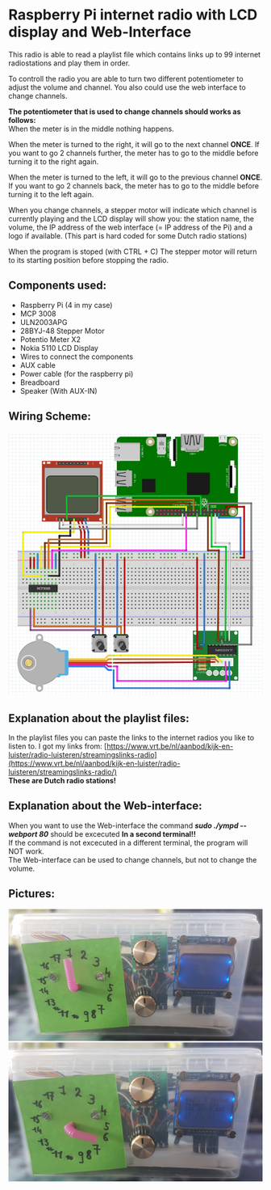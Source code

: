 # Raspberry Pi internet radio with LCD display and Web-Interface

This radio is able to read a playlist file which contains links up to 99 
internet radiostations and play them in order. 

To controll the radio you are able to turn two different potentiometer to adjust 
the volume and channel. You also could use the web interface to change channels. 
  
**The potentiometer that is used to change channels should works as follows:**  
When the meter is in the middle nothing happens.  
  
When the meter is turned to the right, it will go to the next channel **ONCE**. If you want to go 2 channels further, the meter has to go to the middle before turning it to the right again.
  
When the meter is turned to the left, it will go to the previous channel **ONCE**. If you want to go 2 channels back, the meter has to go to the middle before turning it to the left again.

When you change channels, a stepper motor will indicate which channel is 
currently playing and the LCD display will show you: the station name, the 
volume, the IP address of the web interface (= IP address of the Pi) and a logo if available. (This part is hard coded for some Dutch radio stations)  
  
When the program is stoped (with CTRL + C) The stepper motor will return to its starting position before stopping the radio.


## Components used:
- Raspberry Pi (4 in my case) 
- MCP 3008
- ULN2003APG
- 28BYJ-48 Stepper Motor
- Potentio Meter X2
- Nokia 5110 LCD Display
- Wires to connect the components
- AUX cable
- Power cable (for the raspberry pi)
- Breadboard
- Speaker (With AUX-IN)
                
  
   
   
## Wiring Scheme:  
  
![Wiring scheme](/img/Wireing_scheme.png)


## Explanation about the playlist files:  

In the playlist files you can paste the links to the internet radios you like to listen to.
I got my links from: [https://www.vrt.be/nl/aanbod/kijk-en-luister/radio-luisteren/streamingslinks-radio](https://www.vrt.be/nl/aanbod/kijk-en-luister/radio-luisteren/streamingslinks-radio/)  
**These are Dutch radio stations!**


## Explanation about the Web-interface:

When you want to use the Web-interface the command __*sudo ./ympd --webport 80*__ should be excecuted **In a second terminal!!**  
If the command is not excecuted in a different terminal, the program will NOT work.  
The Web-interface can be used to change channels, but not to change the volume.

## Pictures:

![Preview 1](/img/preview_1.jpg)  
![Preview 2](/img/preview_2.jpg)

